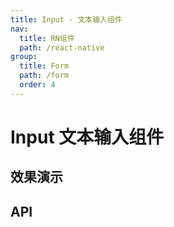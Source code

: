 ```yaml
---
title: Input - 文本输入组件
nav:
  title: RN组件
  path: /react-native
group:
  title: Form
  path: /form
  order: 4
---
```


# Input 文本输入组件

## 效果演示

## API
